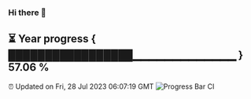 ### Hi there 👋
⏳ Year progress { █████████████████▁▁▁▁▁▁▁▁▁▁▁▁▁ } 57.06 %
---
⏰ Updated on Fri, 28 Jul 2023 06:07:19 GMT
![Progress Bar CI](https://github.com/Moyi321/Moyi321/workflows/Progress%20Bar%20CI/badge.svg)

